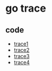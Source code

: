 # go trace

## code

- [trace1](src/go/action/trace1_test.go)
- [trace2](src/go/action/trace2_test.go)
- [trace3](src/go/action/trace3_test.go)
- [trace4](src/go/action/trace4_test.go)